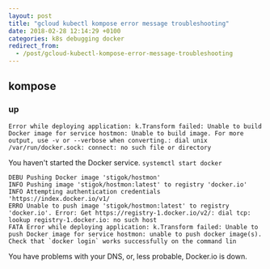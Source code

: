 ```yaml
---
layout: post
title: "gcloud kubectl kompose error message troubleshooting"
date: 2018-02-28 12:14:29 +0100
categories: k8s debugging docker
redirect_from:
  - /post/gcloud-kubectl-kompose-error-message-troubleshooting
---
```


## kompose

### up

    Error while deploying application: k.Transform failed: Unable to build Docker image for service hostmon: Unable to build image. For more output, use -v or --verbose when converting.: dial unix /var/run/docker.sock: connect: no such file or directory

You haven't started the Docker service. `systemctl start docker`

    DEBU Pushing Docker image 'stigok/hostmon' 
    INFO Pushing image 'stigok/hostmon:latest' to registry 'docker.io' 
    INFO Attempting authentication credentials 'https://index.docker.io/v1/ 
    ERRO Unable to push image 'stigok/hostmon:latest' to registry 'docker.io'. Error: Get https://registry-1.docker.io/v2/: dial tcp: lookup registry-1.docker.io: no such host 
    FATA Error while deploying application: k.Transform failed: Unable to push Docker image for service hostmon: unable to push docker image(s). Check that `docker login` works successfully on the command lin

You have problems with your DNS, or, less probable, Docker.io is down.